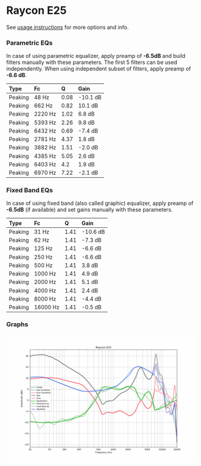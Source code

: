 # Raycon E25
See [usage instructions](https://github.com/jaakkopasanen/AutoEq#usage) for more options and info.

### Parametric EQs
In case of using parametric equalizer, apply preamp of **-6.5dB** and build filters manually
with these parameters. The first 5 filters can be used independently.
When using independent subset of filters, apply preamp of **-6.6 dB**.

| Type    | Fc      |    Q | Gain     |
|:--------|:--------|:-----|:---------|
| Peaking | 48 Hz   | 0.08 | -10.1 dB |
| Peaking | 662 Hz  | 0.82 | 10.1 dB  |
| Peaking | 2220 Hz | 1.02 | 6.8 dB   |
| Peaking | 5393 Hz | 2.26 | 9.8 dB   |
| Peaking | 6432 Hz | 0.69 | -7.4 dB  |
| Peaking | 2781 Hz | 4.37 | 1.8 dB   |
| Peaking | 3882 Hz | 1.51 | -2.0 dB  |
| Peaking | 4385 Hz | 5.05 | 2.6 dB   |
| Peaking | 6403 Hz | 4.2  | 1.9 dB   |
| Peaking | 6970 Hz | 7.22 | -2.1 dB  |

### Fixed Band EQs
In case of using fixed band (also called graphic) equalizer, apply preamp of **-6.5dB**
(if available) and set gains manually with these parameters.

| Type    | Fc       |    Q | Gain     |
|:--------|:---------|:-----|:---------|
| Peaking | 31 Hz    | 1.41 | -10.6 dB |
| Peaking | 62 Hz    | 1.41 | -7.3 dB  |
| Peaking | 125 Hz   | 1.41 | -6.6 dB  |
| Peaking | 250 Hz   | 1.41 | -6.6 dB  |
| Peaking | 500 Hz   | 1.41 | 3.8 dB   |
| Peaking | 1000 Hz  | 1.41 | 4.9 dB   |
| Peaking | 2000 Hz  | 1.41 | 5.1 dB   |
| Peaking | 4000 Hz  | 1.41 | 2.4 dB   |
| Peaking | 8000 Hz  | 1.41 | -4.4 dB  |
| Peaking | 16000 Hz | 1.41 | -0.5 dB  |

### Graphs
![](./Raycon%20E25.png)